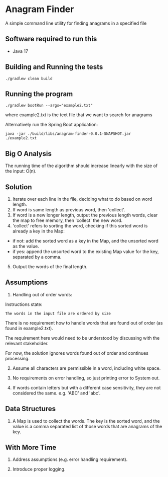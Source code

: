 # Anagram Finder
A simple command line utility for finding anagrams in a specified file

## Software required to run this
* Java 17

## Building and Running the tests
```
./gradlew clean build
```

## Running the program
```
./gradlew bootRun --args="example2.txt" 
```
where example2.txt is the text file that we want to search for anagrams

Alternatively run the Spring Boot application:
```
java -jar ./build/libs/anagram-finder-0.0.1-SNAPSHOT.jar ./example2.txt
```

## Big O Analysis

The running time of the algorithm should increase linearly with the size of the input: O(n).

## Solution

1) Iterate over each line in the file, deciding what to do based on word length.
2) If word is same length as previous word, then 'collect'.
3) If word is a new longer length, output the previous length words, clear the map to free memory, then 'collect' the new word.
4) 'collect' refers to sorting the word, checking if this sorted word is already a key in the Map:
- if not: add the sorted word as a key in the Map, and the unsorted word as the value.
- if yes: append the unsorted word to the existing Map value for the key, separated by a comma.
5) Output the words of the final length.

## Assumptions

1) Handling out of order words:

Instructions state:
```
The words in the input file are ordered by size
```

There is no requirement how to handle words that are found out of order (as found in example2.txt).

The requirement here would need to be understood by discussing with the relevant stakeholder.

For now, the solution ignores words found out of order and continues processing.

2) Assume all characters are permissible in a word, including white space.

3) No requirements on error handling, so just printing error to System out.

4) If words contain letters but with a different case sensitivity, they are not considered the same.  e.g. 'ABC' and 'abc'. 

## Data Structures

1) A Map is used to collect the words.  The key is the sorted word, and the value is a comma separated list of those words that are anagrams of the key.

## With More Time

1) Address assumptions (e.g. error handling requirement).

2) Introduce proper logging.
